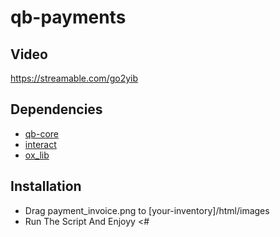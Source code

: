 # qb-payments

## Video
https://streamable.com/go2yib

## Dependencies
- [qb-core](https://github.com/qbcore-framework/qb-core)
- [interact](https://github.com/darktrovx/interact)
- [ox_lib](https://github.com/overextended/ox_lib)

## Installation

 - Drag payment_invoice.png to [your-inventory]/html/images
 - Run The Script And Enjoyy <#
